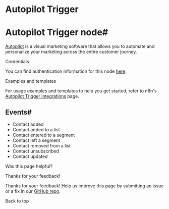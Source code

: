 # Autopilot Trigger

[ ](https://github.com/n8n-io/n8n-docs/edit/main/docs/integrations/builtin/trigger-nodes/n8n-nodes-base.autopilottrigger.md "Edit this page")

# Autopilot Trigger node#

[Autopilot](https://www.autopilothq.com/) is a visual marketing software that allows you to automate and personalize your marketing across the entire customer journey.

Credentials

You can find authentication information for this node [here](../../credentials/autopilot/).

Examples and templates

For usage examples and templates to help you get started, refer to n8n's [Autopilot Trigger integrations](https://n8n.io/integrations/autopilot-trigger/) page.

## Events#

  * Contact added
  * Contact added to a list
  * Contact entered to a segment
  * Contact left a segment
  * Contact removed from a list
  * Contact unsubscribed
  * Contact updated

Was this page helpful? 

Thanks for your feedback! 

Thanks for your feedback! Help us improve this page by submitting an issue or a fix in our [GitHub repo](https://github.com/n8n-io/n8n-docs). 

Back to top 
